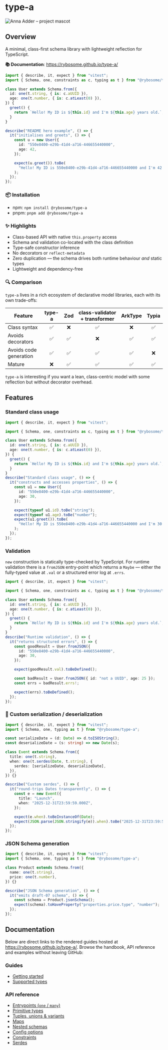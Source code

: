 # type-a

<img src="https://github.com/rybosome/type-a/raw/refs/heads/main/docs/assets/anna-adder.png" alt="Anna Adder – project mascot" />

## Overview

A minimal, class-first schema library with lightweight reflection for TypeScript.

**📚 Documentation**: <https://rybosome.github.io/type-a/>

```typescript
import { describe, it, expect } from "vitest";
import { Schema, one, constraints as c, typing as t } from "@rybosome/type-a";

class User extends Schema.from({
  id: one(t.string, { is: c.aUUID }),
  age: one(t.number, { is: c.atLeast(0) }),
}) {
  greet() {
    return `Hello! My ID is ${this.id} and I'm ${this.age} years old.`;
  }
}

describe("README hero example", () => {
  it("initialises and greets", () => {
    const u = new User({
      id: "550e8400-e29b-41d4-a716-446655440000",
      age: 42,
    });

    expect(u.greet()).toBe(
      "Hello! My ID is 550e8400-e29b-41d4-a716-446655440000 and I'm 42 years old.",
    );
  });
});
```

### 📦 Installation

- npm: `npm install @rybosome/type-a`
- pnpm: `pnpm add @rybosome/type-a`

### ✨ Highlights

- Class-based API with native `this.property` access
- Schema and validation co-located with the class definition
- Type-safe constructor inference
- No decorators or `reflect-metadata`
- Zero duplication — the schema drives both runtime behaviour _and_ static types
- Lightweight and dependency-free

### 🔍 Comparison

`type-a` lives in a rich ecosystem of declarative model libraries, each with its
own trade-offs:

| Feature                | type-a | Zod | class-validator + transformer | ArkType | Typia |
| ---------------------- | :----: | :-: | :---------------------------: | :-----: | :---: |
| Class syntax           |   ✅   | ❌  |              ✅               |   ❌    |  ✅   |
| Avoids decorators      |   ✅   | ✅  |              ❌               |   ✅    |  ✅   |
| Avoids code generation |   ✅   | ✅  |              ✅               |   ✅    |  ❌   |
| Mature                 |   ❌   | ✅  |              ✅               |   ✅    |  ✅   |

`type-a` is interesting if you want a lean, class-centric model with some
reflection but without decorator overhead.

## Features

### Standard class usage

```typescript
import { describe, it, expect } from "vitest";

import { Schema, one, constraints as c, typing as t } from "@rybosome/type-a";

class User extends Schema.from({
  id: one(t.string, { is: c.aUUID }),
  age: one(t.number, { is: c.atLeast(0) }),
}) {
  greet() {
    return `Hello! My ID is ${this.id} and I'm ${this.age} years old.`;
  }
}
describe("Standard class usage", () => {
  it("constructs and accesses properties", () => {
    const u1 = new User({
      id: "550e8400-e29b-41d4-a716-446655440000",
      age: 30,
    });

    expect(typeof u1.id).toBe("string");
    expect(typeof u1.age).toBe("number");
    expect(u1.greet()).toBe(
      "Hello! My ID is 550e8400-e29b-41d4-a716-446655440000 and I'm 30 years old.",
    );
  });
});
```

### Validation

`new` construction is statically type-checked by TypeScript. For runtime
validation there is a `fromJSON` entry-point which returns a `Maybe` — either
the fully-typed value at `.val` or a structured error log at `.errs`.

```typescript
import { describe, it, expect } from "vitest";

import { Schema, one, constraints as c, typing as t } from "@rybosome/type-a";

class User extends Schema.from({
  id: one(t.string, { is: c.aUUID }),
  age: one(t.number, { is: c.atLeast(0) }),
}) {
  greet() {
    return `Hello! My ID is ${this.id} and I'm ${this.age} years old.`;
  }
}
describe("Runtime validation", () => {
  it("returns structured errors", () => {
    const goodResult = User.fromJSON({
      id: "550e8400-e29b-41d4-a716-446655440000",
      age: 30,
    });

    expect(goodResult.val).toBeDefined();

    const badResult = User.fromJSON({ id: "not a UUID", age: 25 });
    const errs = badResult.errs!;

    expect(errs).toBeDefined();
  });
});
```

### 🔄 Custom serialization / deserialization

```typescript
import { describe, it, expect } from "vitest";
import { Schema, one, typing as t } from "@rybosome/type-a";

const serializeDate = (d: Date) => d.toISOString();
const deserializeDate = (s: string) => new Date(s);

class Event extends Schema.from({
  title: one(t.string),
  when: one(t.serdes(Date, t.string), {
    serdes: [serializeDate, deserializeDate],
  }),
}) {}

describe("Custom serdes", () => {
  it("round-trips Dates transparently", () => {
    const e = new Event({
      title: "Launch",
      when: "2025-12-31T23:59:59.000Z",
    });

    expect(e.when).toBeInstanceOf(Date);
    expect(JSON.parse(JSON.stringify(e)).when).toBe("2025-12-31T23:59:59.000Z");
  });
});
```

### JSON Schema generation

```typescript
import { describe, it, expect } from "vitest";
import { Schema, one, typing as t } from "@rybosome/type-a";

class Product extends Schema.from({
  name: one(t.string),
  price: one(t.number),
}) {}

describe("JSON Schema generation", () => {
  it("emits draft-07 schema", () => {
    const schema = Product.jsonSchema();
    expect(schema).toHaveProperty("properties.price.type", "number");
  });
});
```

## Documentation

Below are direct links to the rendered guides hosted at
<https://rybosome.github.io/type-a/>. Browse the handbook, API reference and
examples without leaving GitHub:

### Guides

- [Getting started](https://rybosome.github.io/type-a/getting-started)
- [Supported types](https://rybosome.github.io/type-a/supported_types)

### API reference

- [Entrypoints (`one` / `many`)](https://rybosome.github.io/type-a/api/entrypoints)
- [Primitive types](https://rybosome.github.io/type-a/api/primitives)
- [Tuples, unions & variants](https://rybosome.github.io/type-a/api/tuples-unions-variants)
- [Maps](https://rybosome.github.io/type-a/api/maps)
- [Nested schemas](https://rybosome.github.io/type-a/api/nested-schemas)
- [Config options](https://rybosome.github.io/type-a/api/config-options)
- [Constraints](https://rybosome.github.io/type-a/api/constraints)
- [Serdes](https://rybosome.github.io/type-a/api/serdes)
